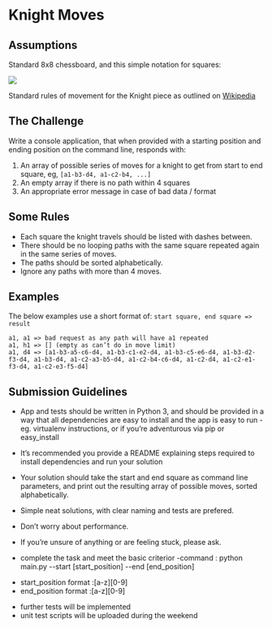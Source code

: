 # Knight Moves

## Assumptions

Standard 8x8 chessboard, and this simple notation for squares:

![](http://upload.wikimedia.org/wikipedia/commons/thumb/b/b6/SCD_algebraic_notation.svg/242px-SCD_algebraic_notation.svg.png)

Standard rules of movement for the Knight piece as outlined on [Wikipedia](http://en.wikipedia.org/wiki/Knight_(chess)#Movement)

## The Challenge

Write a console application, that when provided with a starting position and
ending position on the command line, responds with:

  1. An array of possible series of moves for a knight to get from start to end square, eg, `[a1-b3-d4, a1-c2-b4, ...]`
  2. An empty array if there is no path within 4 squares
  3. An appropriate error message in case of bad data / format

## Some Rules

- Each square the knight travels should be listed with dashes between.
- There should be no looping paths with the same square repeated again in the same series of moves.
- The paths should be sorted alphabetically.
- Ignore any paths with more than 4 moves.

## Examples

The below examples use a short format of: `start square, end square => result`

```
a1, a1 => bad request as any path will have a1 repeated
a1, h1 => [] (empty as can’t do in move limit)
a1, d4 => [a1-b3-a5-c6-d4, a1-b3-c1-e2-d4, a1-b3-c5-e6-d4, a1-b3-d2-f3-d4, a1-b3-d4, a1-c2-a3-b5-d4, a1-c2-b4-c6-d4, a1-c2-d4, a1-c2-e1-f3-d4, a1-c2-e3-f5-d4]
```

## Submission Guidelines

  - App and tests should be written in Python 3, and should be provided in a way
  that all dependencies are easy to install and the app is easy to run - eg.
  virtualenv instructions, or if you’re adventurous via pip or easy_install
  - It’s recommended you provide a README explaining steps required to install
  dependencies and run your solution
  - Your solution should take the start and end square as command line
  parameters, and print out the resulting array of possible moves, sorted
  alphabetically.
  - Simple neat solutions, with clear naming and tests are prefered.
  - Don’t worry about performance.
  - If you’re unsure of anything or are feeling stuck, please ask.

 - complete the task and meet the basic criterior
 -command : python main.py --start [start_position] --end [end_position]
 * start_position format :[a-z][0-9]
 * end_position format :[a-z][0-9]
 - further tests will be implemented
 - unit test scripts will be uploaded during the weekend